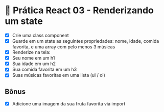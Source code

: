# 📌 Prática React 03 - Renderizando um state

- [X] Crie uma class component 
- [X] Guarde em um state as seguintes propriedades: nome, idade, comida favorita, e uma array com pelo menos 3 músicas
- [X] Renderize na tela:
- [X] Seu nome em um h1
- [X] Sua idade em um h2
- [X] Sua comida favorita em um h3
- [X] Suas músicas favoritas em uma lista (ul / ol)

## Bônus
- [X] Adicione uma imagem da sua fruta favorita via import